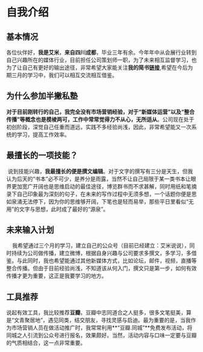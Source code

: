 # 自我介绍
## 基本情况 
各位伙伴好，**我是艾米**，**来自四川成都**，毕业三年有余。今年年中从会展行业转到自己兴趣所在的媒体行业，目前担任公司策划师一职，为了未来相互监督学习，也为了让自己有更好的输出途径，非常希望大家能关注**我的简书[链接](http://www.jianshu.com/u/7621be6fcb33)**,希望在今后为期三月的学习中，我们可以相互交流相互借鉴。
## 为什么参加半撇私塾
 **对于目前刚转行的自己，我完全没有市场营销经验，对于“新媒体运营”以及“整合传播”等概念也是模棱两可，工作中常常觉得力不从心，无所适从**。公司现在处于初创阶段，深觉自己任重而道远，实践不多经验尚浅，因此，非常希望能又一次系统的学习，提高工作效率。
## 最擅长的一项技能？
  说到技能兴趣，**我最擅长的便是撰文编辑**。对于文字的撰写有三分是天生，但我认为后天的“书本”必不可少，是养分是雨露，当然不让自己局限于某一类书本让眼界更加宽广开阔也是思维启动的最佳途径，博览群书而不求甚解，同时用纸和笔摘录下自己印象最为深刻的句子，在未来的写作过程中无须多想，一个话题你便是思如泉涌无法停下，因为你的思维够开阔，下笔也是轻而易举，那些平日里看似“无用”的文字与思想，此时成了最好的“源泉”。
## 未来输入计划
     我希望通过三个月的学习，建立自己的公众号（目前已经建立：艾米说说），同时持续为公司做传播，建立微博，根据自身兴趣与公司要求多撰文，多学习，多借鉴。与此同时，我也希望能通过其他新媒体方式，比如论坛，邮件，视频，直播等整合传播。但由于目前经验尚浅，不知道该从何入门，撰文只是第一步，如何有效传播才更为重要，这正是我要学习的地方。
## 工具推荐
 说起有效工具，我比较推荐**豆瓣**。豆瓣中志同道合之人挺多，很多文笔挺美，算是“文青聚居地”，遇见同类，结交朋友，寻找灵感与启迪。最为重要的是，当我作为市场营销人员在做活动推广时，我常常利用**“豆瓣.同城”**免费发布活动，将同城之人引流到公众号进行报名，效果颇好。当然，活动内容与口味一定要与豆瓣的气质相结合，这一点非常重要。
